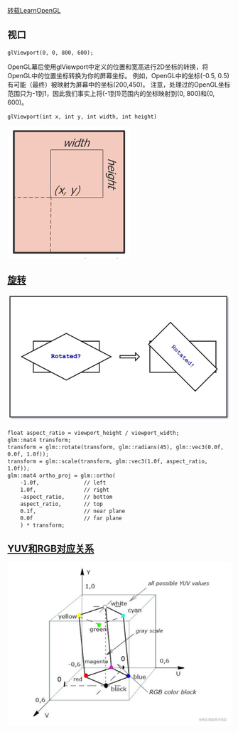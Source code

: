 [转载LearnOpenGL](https://learnopengl-cn.github.io)

视口
---

```oclight
glViewport(0, 0, 800, 600);
```

OpenGL幕后使用glViewport中定义的位置和宽高进行2D坐标的转换，将OpenGL中的位置坐标转换为你的屏幕坐标。
例如，OpenGL中的坐标(-0.5, 0.5)有可能（最终）被映射为屏幕中的坐标(200,450)。
注意，处理过的OpenGL坐标范围只为-1到1，因此我们事实上将(-1到1)范围内的坐标映射到(0, 800)和(0, 600)。

```oclight
glViewport(int x, int y, int width, int height)
```

![viewport](viewport.png)

[旋转](http://neevek.net/posts/2017/11/26/opengl-rotating-mapped-texture-in-a-rectangular-viewport.html)
---

![rotated](rotated.jpg)

```oclight
float aspect_ratio = viewport_height / viewport_width;
glm::mat4 transform;
transform = glm::rotate(transform, glm::radians(45), glm::vec3(0.0f, 0.0f, 1.0f));
transform = glm::scale(transform, glm::vec3(1.0f, aspect_ratio, 1.0f));
glm::mat4 ortho_proj = glm::ortho(
    -1.0f,              // left
    1.0f,               // right
    -aspect_ratio,      // bottom
    aspect_ratio,       // top
    0.1f,               // near plane
    0.0f                // far plane
    ) * transform;    
```

[YUV和RGB对应关系](https://juejin.cn/post/7208015274079256635)
---
![yuv_rgb](yuv_rgb.webp)